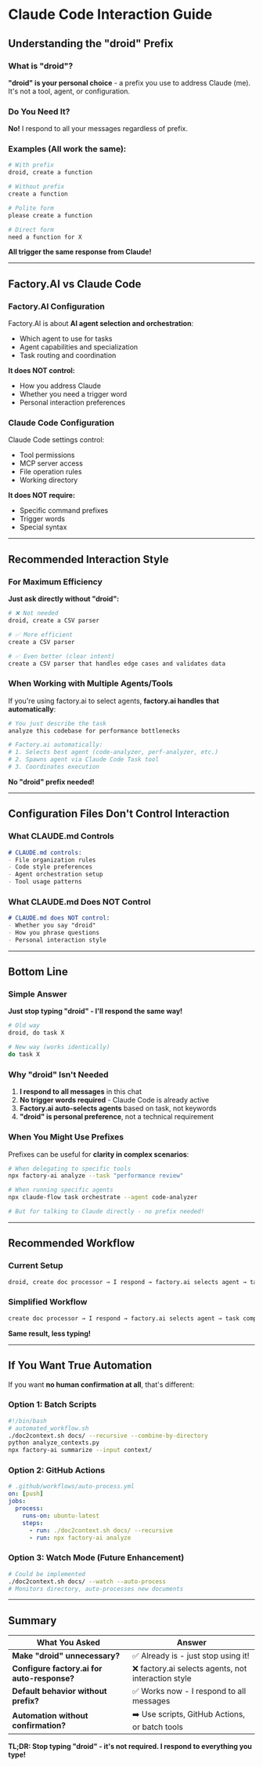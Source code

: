 # Claude Code Interaction Guide

## Understanding the "droid" Prefix

### What is "droid"?
**"droid" is your personal choice** - a prefix you use to address Claude (me). It's not a tool, agent, or configuration.

### Do You Need It?
**No!** I respond to all your messages regardless of prefix.

### Examples (All work the same):

```bash
# With prefix
droid, create a function

# Without prefix
create a function

# Polite form
please create a function

# Direct form
need a function for X
```

**All trigger the same response from Claude!**

---

## Factory.AI vs Claude Code

### Factory.AI Configuration
Factory.AI is about **AI agent selection and orchestration**:
- Which agent to use for tasks
- Agent capabilities and specialization
- Task routing and coordination

**It does NOT control:**
- How you address Claude
- Whether you need a trigger word
- Personal interaction preferences

### Claude Code Configuration
Claude Code settings control:
- Tool permissions
- MCP server access
- File operation rules
- Working directory

**It does NOT require:**
- Specific command prefixes
- Trigger words
- Special syntax

---

## Recommended Interaction Style

### For Maximum Efficiency

**Just ask directly without "droid":**

```bash
# ❌ Not needed
droid, create a CSV parser

# ✅ More efficient
create a CSV parser

# ✅ Even better (clear intent)
create a CSV parser that handles edge cases and validates data
```

### When Working with Multiple Agents/Tools

If you're using factory.ai to select agents, **factory.ai handles that automatically**:

```bash
# You just describe the task
analyze this codebase for performance bottlenecks

# Factory.ai automatically:
# 1. Selects best agent (code-analyzer, perf-analyzer, etc.)
# 2. Spawns agent via Claude Code Task tool
# 3. Coordinates execution
```

**No "droid" prefix needed!**

---

## Configuration Files Don't Control Interaction

### What CLAUDE.md Controls
```markdown
# CLAUDE.md controls:
- File organization rules
- Code style preferences
- Agent orchestration setup
- Tool usage patterns
```

### What CLAUDE.md Does NOT Control
```markdown
# CLAUDE.md does NOT control:
- Whether you say "droid"
- How you phrase questions
- Personal interaction style
```

---

## Bottom Line

### Simple Answer
**Just stop typing "droid" - I'll respond the same way!**

```bash
# Old way
droid, do task X

# New way (works identically)
do task X
```

### Why "droid" Isn't Needed
1. **I respond to all messages** in this chat
2. **No trigger words required** - Claude Code is already active
3. **Factory.ai auto-selects agents** based on task, not keywords
4. **"droid" is personal preference**, not a technical requirement

### When You Might Use Prefixes

Prefixes can be useful for **clarity in complex scenarios**:

```bash
# When delegating to specific tools
npx factory-ai analyze --task "performance review"

# When running specific agents
npx claude-flow task orchestrate --agent code-analyzer

# But for talking to Claude directly - no prefix needed!
```

---

## Recommended Workflow

### Current Setup
```bash
droid, create doc processor → I respond → factory.ai selects agent → task completes
```

### Simplified Workflow
```bash
create doc processor → I respond → factory.ai selects agent → task completes
```

**Same result, less typing!**

---

## If You Want True Automation

If you want **no human confirmation at all**, that's different:

### Option 1: Batch Scripts
```bash
#!/bin/bash
# automated_workflow.sh
./doc2context.sh docs/ --recursive --combine-by-directory
python analyze_contexts.py
npx factory-ai summarize --input context/
```

### Option 2: GitHub Actions
```yaml
# .github/workflows/auto-process.yml
on: [push]
jobs:
  process:
    runs-on: ubuntu-latest
    steps:
      - run: ./doc2context.sh docs/ --recursive
      - run: npx factory-ai analyze
```

### Option 3: Watch Mode (Future Enhancement)
```bash
# Could be implemented
./doc2context.sh docs/ --watch --auto-process
# Monitors directory, auto-processes new documents
```

---

## Summary

| What You Asked | Answer |
|----------------|--------|
| **Make "droid" unnecessary?** | ✅ Already is - just stop using it! |
| **Configure factory.ai for auto-response?** | ❌ factory.ai selects agents, not interaction style |
| **Default behavior without prefix?** | ✅ Works now - I respond to all messages |
| **Automation without confirmation?** | ➡️ Use scripts, GitHub Actions, or batch tools |

**TL;DR: Stop typing "droid" - it's not required. I respond to everything you type!**
